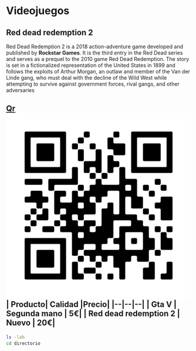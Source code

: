 # Videojuegos
## Red dead redemption 2
Red Dead Redemption 2 is a 2018 action-adventure game developed and published by **Rockstar Games**. It is the third entry in the Red Dead series and serves as a prequel to the 2010 game Red Dead Redemption. The story is set in a fictionalized representation of the United States in 1899 and follows the exploits of Arthur Morgan, an outlaw and member of the Van der Linde gang, who must deal with the decline of the Wild West while attempting to survive against government forces, rival gangs, and other adversaries

[Qr](https://github.com/kperegrin/Redes/blob/main/frame.png)
![Qr-Redes](https://github.com/kperegrin/Redes/blob/main/frame.png?raw=true)
|  Producto| Calidad |Precio|
|--|--|--|
| Gta V | Segunda mano | 5€|
| Red dead redemption 2 | Nuevo | 20€|
---
```bash
ls -lah
cd directorio
```
